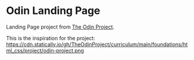 # Odin Landing Page
Landing Page project from [The Odin Project](https://www.theodinproject.com/paths/foundations/courses/foundations/lessons/landing-page).

This is the inspiration for the project: https://cdn.statically.io/gh/TheOdinProject/curriculum/main/foundations/html_css/project/odin-project.png
